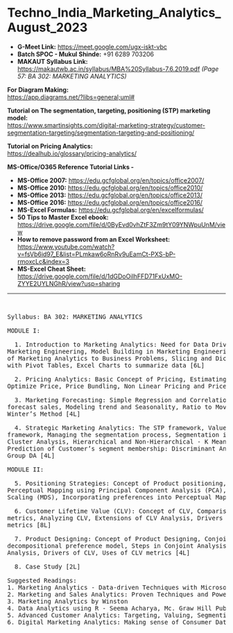 # Techno_India_Marketing_Analytics_August_2023

* **G-Meet Link:** https://meet.google.com/ugx-iskt-vbc
* **Batch SPOC - Mukul Shinde:** +91 6289 703206
* **MAKAUT Syllabus Link:** https://makautwb.ac.in/syllabus/MBA%20Syllabus-7.6.2019.pdf *(Page 57: BA 302: MARKETING ANALYTICS)*

**For Diagram Making:**<br>
https://app.diagrams.net/?libs=general;uml#

**Tutorial on The segmentation, targeting, positioning (STP) marketing model:**<br>
https://www.smartinsights.com/digital-marketing-strategy/customer-segmentation-targeting/segmentation-targeting-and-positioning/

**Tutorial on Pricing Analytics:**<br>
https://dealhub.io/glossary/pricing-analytics/

**MS-Office/O365 Reference Tutorial Links -**<br>
* **MS-Office 2007:** https://edu.gcfglobal.org/en/topics/office2007/
* **MS-Office 2010:** https://edu.gcfglobal.org/en/topics/office2010/
* **MS-Office 2013:** https://edu.gcfglobal.org/en/topics/office2013/
* **MS-Office 2016:** https://edu.gcfglobal.org/en/topics/office2016/
* **MS-Excel Formulas:** https://edu.gcfglobal.org/en/excelformulas/
* **50 Tips to Master Excel ebook:** https://drive.google.com/file/d/0ByEvd0vhZtF3Zm9tY09YNWpuUnM/view
* **How to remove password from an Excel Worksheet:** https://www.youtube.com/watch?v=fsVb6id97_E&list=PLmkaw6oRnRv9uEamCt-PXS-bP-rmoxcLc&index=3
* **MS-Excel Cheat Sheet:**	https://drive.google.com/file/d/1dGDoOiIhFFD71FxUxMO-ZYYE2UYLNGhR/view?usp=sharing

<hr>
<br>

<pre>
Syllabus: BA 302: MARKETING ANALYTICS
  
MODULE I:

  1. Introduction to Marketing Analytics: Need for Data Driven Marketing Approach,
Marketing Engineering, Model Building in Marketing Engineering, Basic Principles
of Marketing Analytics to Business Problems, Slicing and Dicing Marketing data
with Pivot Tables, Excel Charts to summarize data [6L]

  2. Pricing Analytics: Basic Concept of Pricing, Estimating Demand Curves and
Optimize Price, Price Bundling, Non Linear Pricing and Price Skimming [6L]

  3. Marketing Forecasting: Simple Regression and Correlation, Multiple Regression to
forecast sales, Modeling trend and Seasonality, Ratio to Moving Average Method,
Winter’s Method [4L]

  4. Strategic Marketing Analytics: The STP framework, Value generation through STP
framework, Managing the segmentation process, Segmentation in Real world:
Cluster Analysis, Hierarchical and Non-Hierarchical - K Means Clustering,
Prediction of Customer’s segment membership: Discriminant Analysis (DA), two
Group DA [4L]
  
MODULE II:

  5. Positioning Strategies: Concept of Product positioning, Conduct a Positioning Study,
Perceptual Mapping using Principal Component Analysis (PCA), Multidimensional
Scaling (MDS), Incorporating preferences into Perceptual Maps [6L]

  6. Customer Lifetime Value (CLV): Concept of CLV, Comparison of CLV with related
metrics, Analyzing CLV, Extensions of CLV Analysis, Drivers of CLV, Uses of CLV
metrics [8L]

  7. Product Designing: Concept of Product Designing, Conjoint Analysis as a
decompositional preference model, Steps in Conjoint Analysis, Uses of Conjoint
Analysis, Drivers of CLV, Uses of CLV metrics [4L]

  8. Case Study [2L]

Suggested Readings:
1. Marketing Analytics - Data-driven Techniques with Microsoft Excel by Wayne L. Winston
2. Marketing and Sales Analytics: Proven Techniques and Powerful Applications from Industry Leaders by Cesar A. Brea
3. Marketing Analytics by Winston
4. Data Analytics using R - Seema Acharya, Mc. Graw Hill Publication
5. Advanced Customer Analytics: Targeting, Valuing, Segmenting and Loyalty Techniques’ Mike Grigsby
6. Digital Marketing Analytics: Making sense of Consumer Data in digital world, Chuck Hemann, Ken Burbary; Que Publishing 
</pre>
